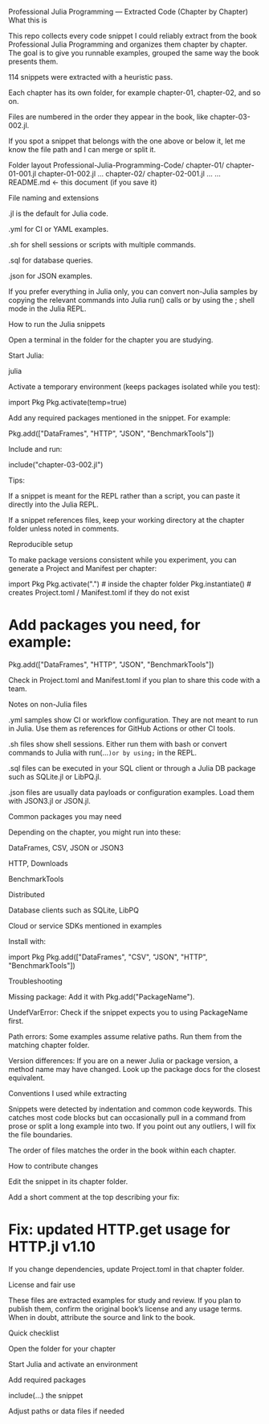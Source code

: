 Professional Julia Programming — Extracted Code (Chapter by Chapter)
What this is

This repo collects every code snippet I could reliably extract from the book Professional Julia Programming and organizes them chapter by chapter. The goal is to give you runnable examples, grouped the same way the book presents them.

114 snippets were extracted with a heuristic pass.

Each chapter has its own folder, for example chapter-01, chapter-02, and so on.

Files are numbered in the order they appear in the book, like chapter-03-002.jl.

If you spot a snippet that belongs with the one above or below it, let me know the file path and I can merge or split it.

Folder layout
Professional-Julia-Programming-Code/
  chapter-01/
    chapter-01-001.jl
    chapter-01-002.jl
    ...
  chapter-02/
    chapter-02-001.jl
    ...
  ...
  README.md  ← this document (if you save it)

File naming and extensions

.jl is the default for Julia code.

.yml for CI or YAML examples.

.sh for shell sessions or scripts with multiple commands.

.sql for database queries.

.json for JSON examples.

If you prefer everything in Julia only, you can convert non-Julia samples by copying the relevant commands into Julia run() calls or by using the ; shell mode in the Julia REPL.

How to run the Julia snippets

Open a terminal in the folder for the chapter you are studying.

Start Julia:

julia


Activate a temporary environment (keeps packages isolated while you test):

import Pkg
Pkg.activate(temp=true)


Add any required packages mentioned in the snippet. For example:

Pkg.add(["DataFrames", "HTTP", "JSON", "BenchmarkTools"])


Include and run:

include("chapter-03-002.jl")


Tips:

If a snippet is meant for the REPL rather than a script, you can paste it directly into the Julia REPL.

If a snippet references files, keep your working directory at the chapter folder unless noted in comments.

Reproducible setup

To make package versions consistent while you experiment, you can generate a Project and Manifest per chapter:

import Pkg
Pkg.activate(".")     # inside the chapter folder
Pkg.instantiate()     # creates Project.toml / Manifest.toml if they do not exist
# Add packages you need, for example:
Pkg.add(["DataFrames", "HTTP", "JSON", "BenchmarkTools"])


Check in Project.toml and Manifest.toml if you plan to share this code with a team.

Notes on non-Julia files

.yml samples show CI or workflow configuration. They are not meant to run in Julia. Use them as references for GitHub Actions or other CI tools.

.sh files show shell sessions. Either run them with bash or convert commands to Julia with run(\...`)or by using;` in the REPL.

.sql files can be executed in your SQL client or through a Julia DB package such as SQLite.jl or LibPQ.jl.

.json files are usually data payloads or configuration examples. Load them with JSON3.jl or JSON.jl.

Common packages you may need

Depending on the chapter, you might run into these:

DataFrames, CSV, JSON or JSON3

HTTP, Downloads

BenchmarkTools

Distributed

Database clients such as SQLite, LibPQ

Cloud or service SDKs mentioned in examples

Install with:

import Pkg
Pkg.add(["DataFrames", "CSV", "JSON", "HTTP", "BenchmarkTools"])

Troubleshooting

Missing package: Add it with Pkg.add("PackageName").

UndefVarError: Check if the snippet expects you to using PackageName first.

Path errors: Some examples assume relative paths. Run them from the matching chapter folder.

Version differences: If you are on a newer Julia or package version, a method name may have changed. Look up the package docs for the closest equivalent.

Conventions I used while extracting

Snippets were detected by indentation and common code keywords. This catches most code blocks but can occasionally pull in a command from prose or split a long example into two. If you point out any outliers, I will fix the file boundaries.

The order of files matches the order in the book within each chapter.

How to contribute changes

Edit the snippet in its chapter folder.

Add a short comment at the top describing your fix:

# Fix: updated HTTP.get usage for HTTP.jl v1.10


If you change dependencies, update Project.toml in that chapter folder.

License and fair use

These files are extracted examples for study and review. If you plan to publish them, confirm the original book’s license and any usage terms. When in doubt, attribute the source and link to the book.

Quick checklist

Open the folder for your chapter

Start Julia and activate an environment

Add required packages

include(...) the snippet

Adjust paths or data files if needed
